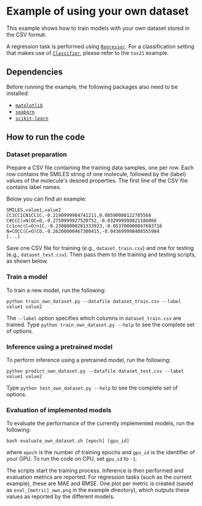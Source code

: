 # Example of using your own dataset

This example shows how to train models with your own dataset stored in the CSV format.

A regression task is performed using [`Regressor`](http://chainer-chemistry.readthedocs.io/en/stable/generated/chainer_chemistry.models.Regressor.html#chainer_chemistry.models.Regressor). For a classification setting that makes use of [`Classifier`](http://chainer-chemistry.readthedocs.io/en/stable/generated/chainer_chemistry.models.Classifier.html#chainer_chemistry.models.Classifier), 
please refer to the `tox21` example.

## Dependencies

Before running the example, the following packages also need to be installed:

- [`matplotlib`](https://matplotlib.org/)
- [`seaborn`](https://seaborn.pydata.org/)
- [`scikit-learn`](http://scikit-learn.org/stable/)

## How to run the code

### Dataset preparation

Prepare a CSV file containing the training data samples, one per row. Each row contains the SMILES string of one molecule, followed by the (label) values of the molecule's desired properties. The first line of the CSV file contains label names.

Below you can find an example:

```
SMILES,value1,value2
CC1CC1CN1CC1C,-0.2190999984741211,0.08590000122785568
C#CCC(=N)OC=O,-0.2750999927520752,-0.032999999821186066
Cc1cnc(C=O)n1C,-0.23080000281333923,-0.053700000047683716
N=COCC(C=O)CO,-0.26260000467300415,-0.043699998408555984
[...]
```

Save one CSV file for training (e.g., `dataset_train.csv`) and one for testing (e.g., `dataset_test.csv`). Then pass them to the training and testing scripts, as shown below.

### Train a model

To train a new model, run the following:
```
python train_own_dataset.py --datafile dataset_train.csv --label value1 value2
```

The `--label` option specifies which columns in `dataset_train.csv` are trained.
Type `python train_own_dataset.py --help` to see the complete set of options.

### Inference using a pretrained model

To perform inference using a pretrained model, run the following:
```
python predict_own_dataset.py --datafile dataset_test.csv --label value1 value2
```
Type `python test_own_dataset.py --help` to see the complete set of options.

### Evaluation of implemented models

To evaluate the performance of the currently implemented models, run the following:
```
bash evaluate_own_dataset.sh [epoch] [gpu_id]
```
where `epoch` is the number of training epochs and `gpu_id` is the identifier of your GPU. 
To run the code on CPU, set `gpu_id` to `-1`.

The scripts start the training process. Inference is then performed and evaluation metrics are reported. 
For regression tasks (such as the current example), these are MAE and RMSE. 
One plot per metric is created (saved as `eval_[metric]_own.png` in the example directory), which outputs these values as reported by the different models.
